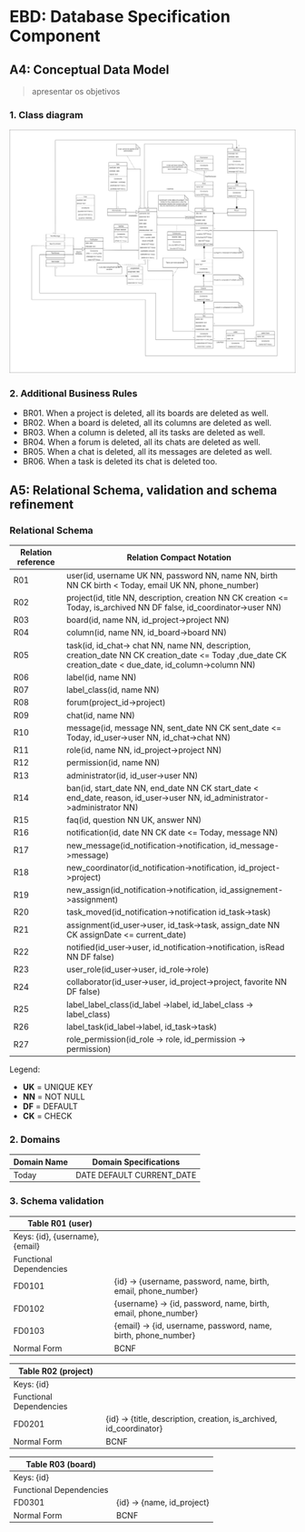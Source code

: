 # EBD: Database Specification Component

## A4: Conceptual Data Model
> apresentar os objetivos

### 1. Class diagram

![umlDiagram](umlDiagram.png)

### 2. Additional Business Rules

* BR01. When a project is deleted, all its boards are deleted as well.
* BR02. When a board is deleted, all its columns are deleted as well.
* BR03. When a column is deleted, all its tasks are deleted as well.
* BR04. When a forum is deleted, all its chats are deleted as well.
* BR05. When a chat is deleted, all its messages are deleted as well.
* BR06. When a task is deleted its chat is deleted too.
  
## A5: Relational Schema, validation and schema refinement
### Relational Schema

| **Relation reference** | **Relation Compact Notation**                                                                                                                             |
|------------------------|-----------------------------------------------------------------------------------------------------------------------------------------------------------|
| R01                    | user(id, username UK NN, password NN, name NN, birth NN CK birth < Today, email UK NN, phone_number)                                                      |
| R02                    | project(id, title NN, description, creation NN CK creation <= Today, is_archived NN DF false, id_coordinator->user NN)                                    |
| R03                    | board(id, name NN, id_project->project NN)                                                                                                                |
| R04                    | column(id, name NN, id_board->board NN)                                                                                                                   |
| R05                    | task(id, id_chat-> chat NN, name NN, description, creation_date NN CK creation_date <= Today ,due_date CK creation_date < due_date, id_column->column NN) |
| R06                    | label(id, name NN)                                                                                                                                        |
| R07                    | label_class(id, name NN)                                                                                                                                  |
| R08                    | forum(project_id->project)                                                                                                                                |
| R09                    | chat(id, name NN)                                                                                                                                         |
| R10                    | message(id, message NN, sent_date NN CK sent_date <= Today, id_user->user NN, id_chat->chat NN)                                                           |
| R11                    | role(id, name NN, id_project->project NN)                                                                                                                 |
| R12                    | permission(id, name NN)                                                                                                                                   |
| R13                    | administrator(id, id_user->user NN)                                                                                                                       |
| R14                    | ban(id, start_date NN, end_date NN CK start_date < end_date, reason, id_user->user NN, id_administrator->administrator NN)                                |
| R15                    | faq(id, question NN UK, answer NN)                                                                                                                        |
| R16                    | notification(id, date NN CK date <= Today, message NN)                                                                                                    |
| R17                    | new_message(id_notification->notification, id_message->message)                                                                                           |
| R18                    | new_coordinator(id_notification->notification, id_project->project)                                                                                       |
| R19                    | new_assign(id_notification->notification, id_assignement->assignment)                                                                                     |
| R20                    | task_moved(id_notification->notification id_task->task)                                                                                                   |
| R21                    | assignment(id_user->user, id_task->task, assign_date NN CK assignDate <= current_date)                                                                    |
| R22                    | notified(id_user->user, id_notification->notification, isRead NN DF false)                                                                                |
| R23                    | user_role(id_user->user, id_role->role)                                                                                                                   |
| R24                    | collaborator(id_user->user, id_project->project, favorite NN DF false)                                                                                    |
| R25                    | label_label_class(id_label ->label, id_label_class -> label_class)                                                                                        |
| R26                    | label_task(id_label->label, id_task->task)                                                                                                                |
| R27                    | role_permission(id_role -> role, id_permission -> permission)                                                                                             |

Legend:
* **UK** = UNIQUE KEY
* **NN** = NOT NULL
* **DF** = DEFAULT
* **CK** = CHECK


### 2. Domains

| Domain Name | Domain Specifications |
|-------------|-----------------------|
| Today | DATE DEFAULT CURRENT_DATE |


### 3. Schema validation

| Table R01 (user)                 | |
| ------------------------------- | - |
| Keys: {id}, {username}, {email} | |
| Functional Dependencies         | |
| FD0101                          | {id} -> {username, password, name, birth, email, phone\_number} |
| FD0102                          | {username} -> {id, password, name, birth, email, phone\_number} |
| FD0103                          | {email} -> {id, username, password, name, birth, phone\_number} |
| Normal Form                     | BCNF |

| Table R02 (project)     |   |
| ----------------------- | - |
| Keys: {id}              |   |
| Functional Dependencies |   |
| FD0201                  | {id} -> {title, description, creation, is\_archived, id\_coordinator} |
| Normal Form             | BCNF |

| Table R03 (board)       |   |
| ----------------------- | - |
| Keys: {id}              |   |
| Functional Dependencies |   |
| FD0301                  | {id} -> {name, id\_project} |
| Normal Form             | BCNF |